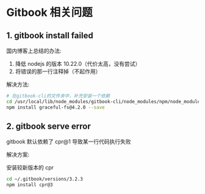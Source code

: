 # Gitbook 相关问题

## 1. gitbook install failed

国内博客上总结的办法:

1. 降低 nodejs 的版本 10.22.0（代价太高，没有尝试）
2. 将错误的那一行注释掉（不起作用）

解决方法:

```sh
# 在gitbook-cli的文件夹中，补充安装一个依赖
cd /usr/local/lib/node_modules/gitbook-cli/node_modules/npm/node_modules/
npm install graceful-fs@4.2.0 --save
```

## 2. gitbook serve error

gitbook 默认依赖了 cpr@1 导致某一行代码执行失败

解决方案:

安装较新版本的 cpr

```bash
cd ~/.gitbook/versions/3.2.3
npm install cpr@3
```
